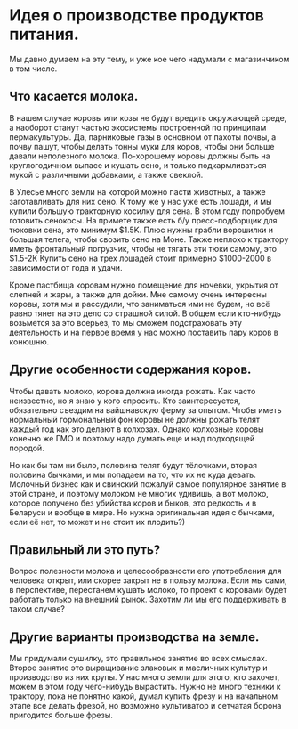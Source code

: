 
Идея о производстве продуктов питания.
======================================

Мы давно думаем на эту тему, и уже кое чего надумали с магазинчиком в том числе.


Что касается молока.
--------------------

В нашем случае коровы или козы не будут вредить окружающей среде, а наоборот станут частью экосистемы построенной по принципам пермакультуры. Да, парниковые газы в основном от пахоты почвы, а почву пашут, чтобы делать тонны муки для коров, чтобы они больше давали неполезного молока. По-хорошему коровы должны быть на круглогодичном выпасе и кушать сено, и только подкармливаться мукой с различными добавками, а также свеклой. 

В Улесье много земли на которой можно пасти животных, а также заготавливать для них сено. К тому же у нас уже есть лошади, и мы купили большую тракторную косилку для сена. В этом году попробуем готовить сенокосы. На примете также есть б/у пресс-подборщик для тюковки сена, это минимум $1.5K. Плюс нужны грабли ворошилки и большая телега, чтобы свозить сено на Моне. Также неплохо к трактору иметь фронтальный погрузчик, чтобы не тягать эти тюки самому, это $1.5-2К
Купить сено на трех лошадей стоит примерно $1000-2000 в зависимости от года и удачи.

Кроме пастбища коровам нужно помещение для ночевки, укрытия от слепней и жары, а также для дойки.
Мне самому очень интересны коровы, хотя мы и рассудили, что заниматься ими не будем, но всё равно тянет на это дело со страшной силой. В общем если кто-нибудь возьмется за это всерьез, то мы сможем подстраховать эту деятельность и на первое время у нас можно поставить пару коров в конюшню.

Другие особенности содержания коров.
------------------------------------

Чтобы давать молоко, корова должна иногда рожать. Как часто неизвестно, но я знаю у кого спросить. 
Кто заинтересуется, обязательно съездим на вайшнавскую ферму за опытом.
Чтобы иметь нормальный гормональный фон коровы не должны рожать телят каждый год как это делают в колхозах. 
Однако колхозные коровы конечно же ГМО и поэтому надо думать еще и над подходящей породой.

Но как бы там ни было, половина телят будут тёлочками, вторая половина бычками, и мы попадаем на то, что их не куда девать.
Молочный бизнес как и свинский пожалуй самое популярное занятие в этой стране, и поэтому молоком не многих удивишь, а вот молоко, которое получено без убийства коров и быков, это редкость и в Беларуси и вообще в мире. Но нужна оригинальная идея с бычками, если её нет, то может и не стоит их плодить?)


Правильный ли это путь?
-----------------------

Вопрос полезности молока и целесообразности его употребления для человека открыт, или скорее закрыт не в пользу молока. 
Если мы сами, в перспективе, перестанем кушать молоко, то проект с коровами будет работать только на внешний рынок. Захотим ли мы его поддерживать в таком случае?


Другие варианты производства на земле.
--------------------------------------

Мы придумали сушилку, это правильное занятие во всех смыслах. 
Второе занятие это выращивание злаковых и масличных культур и производство из них крупы.
У нас много земли для этого, кто захочет, можем в этом году чего-нибудь вырастить. 
Нужно не много техники к трактору, пока не понятно какой, думал купить фрезу и на начальном этапе все делать фрезой, но возможно культиватор и сетчатая борона пригодится больше фрезы.
